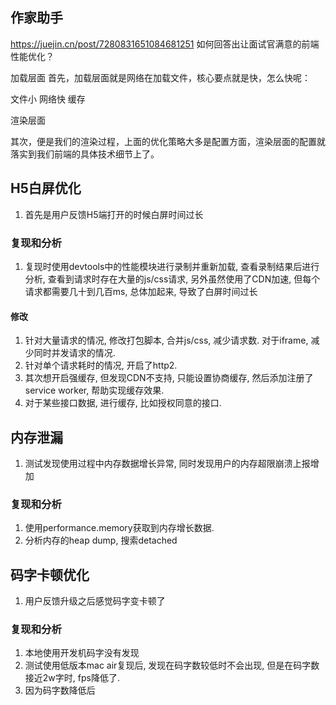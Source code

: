 ## 作家助手
https://juejin.cn/post/7280831651084681251  如何回答出让面试官满意的前端性能优化？

加载层面
首先，加载层面就是网络在加载文件，核心要点就是快，怎么快呢：

文件小
网络快
缓存

渲染层面

其次，便是我们的渲染过程，上面的优化策略大多是配置方面，渲染层面的配置就落实到我们前端的具体技术细节上了。

## H5白屏优化
1. 首先是用户反馈H5端打开的时候白屏时间过长

### 复现和分析
1. 复现时使用devtools中的性能模块进行录制并重新加载, 查看录制结果后进行分析, 查看到请求时存在大量的js/css请求, 另外虽然使用了CDN加速, 但每个请求都需要几十到几百ms, 总体加起来, 导致了白屏时间过长

#### 修改
1. 针对大量请求的情况, 修改打包脚本, 合并js/css, 减少请求数. 对于iframe, 减少同时并发请求的情况.
2. 针对单个请求耗时的情况, 开启了http2.
3. 其次想开启强缓存, 但发现CDN不支持, 只能设置协商缓存, 然后添加注册了service worker, 帮助实现缓存效果.
3. 对于某些接口数据, 进行缓存, 比如授权同意的接口.


## 内存泄漏
1. 测试发现使用过程中内存数据增长异常, 同时发现用户的内存超限崩溃上报增加

### 复现和分析
1. 使用performance.memory获取到内存增长数据.
2. 分析内存的heap dump, 搜索detached 



## 码字卡顿优化
1. 用户反馈升级之后感觉码字变卡顿了

### 复现和分析
1. 本地使用开发机码字没有发现
2. 测试使用低版本mac air复现后, 发现在码字数较低时不会出现, 但是在码字数接近2w字时, fps降低了.
3. 因为码字数降低后